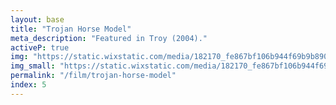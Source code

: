 ```yaml
---
layout: base
title: "Trojan Horse Model"
meta_description: "Featured in Troy (2004)."
activeP: true
img: "https://static.wixstatic.com/media/182170_fe867bf106b944f69b9b890f18d9e742~mv2.jpg"
img_small: "https://static.wixstatic.com/media/182170_fe867bf106b944f69b9b890f18d9e742~mv2.jpg"
permalink: "/film/trojan-horse-model"
index: 5
---
```

